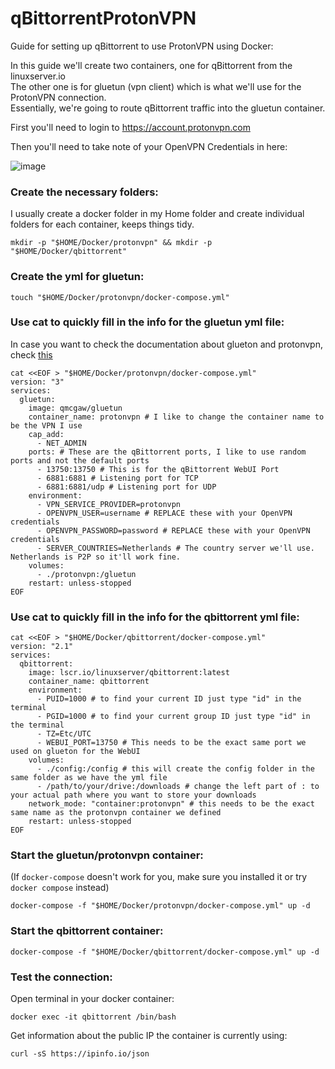 # qBittorrentProtonVPN
Guide for setting up qBittorrent to use ProtonVPN using Docker:

In this guide we'll create two containers, one for qBittorrent from the linuxserver.io<br>
The other one is for gluetun (vpn client) which is what we'll use for the ProtonVPN connection.<br>
Essentially, we're going to route qBittorrent traffic into the gluetun container.

First you'll need to login to https://account.protonvpn.com

Then you'll need to take note of your OpenVPN Credentials in here:

![image](https://github.com/Chillsmeit/DockerqBitProtonVPN/assets/93094077/cbf3ed2b-3a23-4034-bfdc-636ded533255)

### Create the necessary folders:
I usually create a docker folder in my Home folder and create individual folders for each container, keeps things tidy.
```
mkdir -p "$HOME/Docker/protonvpn" && mkdir -p "$HOME/Docker/qbittorrent"
```
### Create the yml for gluetun:
```
touch "$HOME/Docker/protonvpn/docker-compose.yml"
```
### Use cat to quickly fill in the info for the gluetun yml file:
In case you want to check the documentation about glueton and protonvpn, check [this](https://github.com/qdm12/gluetun-wiki/blob/main/setup/providers/protonvpn.md)
```
cat <<EOF > "$HOME/Docker/protonvpn/docker-compose.yml"
version: "3"
services:
  gluetun:
    image: qmcgaw/gluetun
    container_name: protonvpn # I like to change the container name to be the VPN I use
    cap_add:
      - NET_ADMIN
    ports: # These are the qBittorrent ports, I like to use random ports and not the default ports
      - 13750:13750 # This is for the qBittorrent WebUI Port
      - 6881:6881 # Listening port for TCP
      - 6881:6881/udp # Listening port for UDP
    environment:
      - VPN_SERVICE_PROVIDER=protonvpn
      - OPENVPN_USER=username # REPLACE these with your OpenVPN credentials
      - OPENVPN_PASSWORD=password # REPLACE these with your OpenVPN credentials
      - SERVER_COUNTRIES=Netherlands # The country server we'll use. Netherlands is P2P so it'll work fine.
    volumes:
      - ./protonvpn:/gluetun
    restart: unless-stopped
EOF
```
### Use cat to quickly fill in the info for the qbittorrent yml file:
```
cat <<EOF > "$HOME/Docker/qbittorrent/docker-compose.yml"
version: "2.1"
services:
  qbittorrent:
    image: lscr.io/linuxserver/qbittorrent:latest
    container_name: qbittorrent
    environment:
      - PUID=1000 # to find your current ID just type "id" in the terminal
      - PGID=1000 # to find your current group ID just type "id" in the terminal
      - TZ=Etc/UTC
      - WEBUI_PORT=13750 # This needs to be the exact same port we used on glueton for the WebUI
    volumes:
      - ./config:/config # this will create the config folder in the same folder as we have the yml file
      - /path/to/your/drive:/downloads # change the left part of : to your actual path where you want to store your downloads
    network_mode: "container:protonvpn" # this needs to be the exact same name as the protonvpn container we defined
    restart: unless-stopped
EOF
```
### Start the gluetun/protonvpn container:
(If `docker-compose` doesn't work for you, make sure you installed it or try `docker compose` instead)
```
docker-compose -f "$HOME/Docker/protonvpn/docker-compose.yml" up -d
```
### Start the qbittorrent container:
```
docker-compose -f "$HOME/Docker/qbittorrent/docker-compose.yml" up -d
```
### Test the connection:
Open terminal in your docker container:
```
docker exec -it qbittorrent /bin/bash
```
Get information about the public IP the container is currently using:
```
curl -sS https://ipinfo.io/json
```
